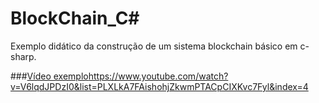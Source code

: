 # BlockChain_C#
Exemplo didático da construção de um sistema blockchain básico em c-sharp.

###[Vídeo exemplo](https://www.youtube.com/watch?v=V6lqdJPDzI0&list=PLXLkA7FAishohjZkwmPTACpCIXKvc7Fyl&index=4)https://www.youtube.com/watch?v=V6lqdJPDzI0&list=PLXLkA7FAishohjZkwmPTACpCIXKvc7Fyl&index=4

